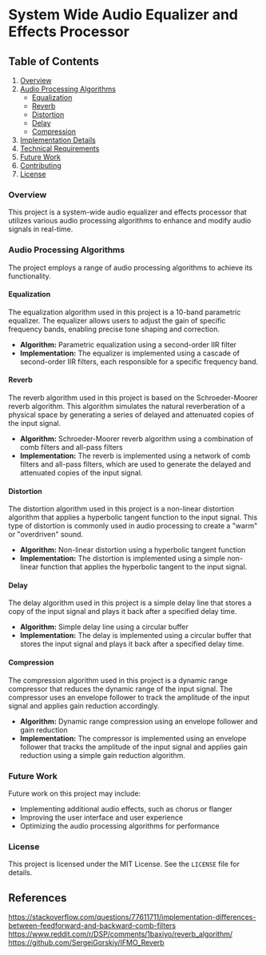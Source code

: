 System Wide Audio Equalizer and Effects Processor
=====================================================

Table of Contents
-----------------

1. [Overview](#overview)
2. [Audio Processing Algorithms](#audio-processing-algorithms)
	* [Equalization](#equalization)
	* [Reverb](#reverb)
	* [Distortion](#distortion)
	* [Delay](#delay)
	* [Compression](#compression)
3. [Implementation Details](#implementation-details)
4. [Technical Requirements](#technical-requirements)
5. [Future Work](#future-work)
6. [Contributing](#contributing)
7. [License](#license)

### Overview

This project is a system-wide audio equalizer and effects processor that utilizes various audio processing algorithms to enhance and modify audio signals in real-time.

### Audio Processing Algorithms

The project employs a range of audio processing algorithms to achieve its functionality.

#### Equalization

The equalization algorithm used in this project is a 10-band parametric equalizer. The equalizer allows users to adjust the gain of specific frequency bands, enabling precise tone shaping and correction.

* **Algorithm:** Parametric equalization using a second-order IIR filter
* **Implementation:** The equalizer is implemented using a cascade of second-order IIR filters, each responsible for a specific frequency band.

#### Reverb

The reverb algorithm used in this project is based on the Schroeder-Moorer reverb algorithm. This algorithm simulates the natural reverberation of a physical space by generating a series of delayed and attenuated copies of the input signal.

* **Algorithm:** Schroeder-Moorer reverb algorithm using a combination of comb filters and all-pass filters
* **Implementation:** The reverb is implemented using a network of comb filters and all-pass filters, which are used to generate the delayed and attenuated copies of the input signal.

#### Distortion

The distortion algorithm used in this project is a non-linear distortion algorithm that applies a hyperbolic tangent function to the input signal. This type of distortion is commonly used in audio processing to create a "warm" or "overdriven" sound.

* **Algorithm:** Non-linear distortion using a hyperbolic tangent function
* **Implementation:** The distortion is implemented using a simple non-linear function that applies the hyperbolic tangent to the input signal.

#### Delay

The delay algorithm used in this project is a simple delay line that stores a copy of the input signal and plays it back after a specified delay time.

* **Algorithm:** Simple delay line using a circular buffer
* **Implementation:** The delay is implemented using a circular buffer that stores the input signal and plays it back after a specified delay time.

#### Compression

The compression algorithm used in this project is a dynamic range compressor that reduces the dynamic range of the input signal. The compressor uses an envelope follower to track the amplitude of the input signal and applies gain reduction accordingly.

* **Algorithm:** Dynamic range compression using an envelope follower and gain reduction
* **Implementation:** The compressor is implemented using an envelope follower that tracks the amplitude of the input signal and applies gain reduction using a simple gain reduction algorithm.

### Future Work

Future work on this project may include:

* Implementing additional audio effects, such as chorus or flanger
* Improving the user interface and user experience
* Optimizing the audio processing algorithms for performance

### License

This project is licensed under the MIT License. See the `LICENSE` file for details.

## References
https://stackoverflow.com/questions/77611711/implementation-differences-between-feedforward-and-backward-comb-filters
https://www.reddit.com/r/DSP/comments/1baxiyo/reverb_algorithm/
https://github.com/SergeiGorskiy/IFMO_Reverb
